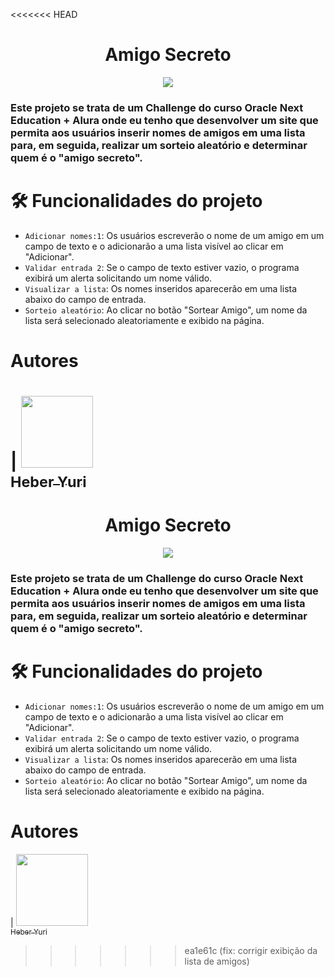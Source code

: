 <<<<<<< HEAD
<h1 align="center"> Amigo Secreto </h1>


<p align="center">
<img loading="lazy" src="http://img.shields.io/static/v1?label=STATUS&message=EM%20DESENVOLVIMENTO&color=GREEN&style=for-the-badge"/>
</p>

### Este projeto se trata de um Challenge do curso Oracle Next Education + Alura onde eu tenho que desenvolver um site que permita aos usuários inserir nomes de amigos em uma lista para, em seguida, realizar um sorteio aleatório e determinar quem é o "amigo secreto".

# 🛠️ Funcionalidades do projeto

- `Adicionar nomes:1`: Os usuários escreverão o nome de um amigo em um campo de texto e o adicionarão a uma lista visível ao clicar em "Adicionar".
- `Validar entrada 2`: Se o campo de texto estiver vazio, o programa exibirá um alerta solicitando um nome válido.
- `Visualizar a lista`: Os nomes inseridos aparecerão em uma lista abaixo do campo de entrada.
- `Sorteio aleatório`: Ao clicar no botão "Sortear Amigo", um nome da lista será selecionado aleatoriamente e exibido na página.

# Autores

| [<img loading="lazy" src="https://github.com/Heber-yuri.png" width=115><br><sub>Heber Yuri</sub>](https://github.com/Heber-yuri) 
=======
<h1 align="center"> Amigo Secreto </h1>


<p align="center">
<img loading="lazy" src="http://img.shields.io/static/v1?label=STATUS&message=EM%20DESENVOLVIMENTO&color=GREEN&style=for-the-badge"/>
</p>

### Este projeto se trata de um Challenge do curso Oracle Next Education + Alura onde eu tenho que desenvolver um site que permita aos usuários inserir nomes de amigos em uma lista para, em seguida, realizar um sorteio aleatório e determinar quem é o "amigo secreto".

# 🛠️ Funcionalidades do projeto

- `Adicionar nomes:1`: Os usuários escreverão o nome de um amigo em um campo de texto e o adicionarão a uma lista visível ao clicar em "Adicionar".
- `Validar entrada 2`: Se o campo de texto estiver vazio, o programa exibirá um alerta solicitando um nome válido.
- `Visualizar a lista`: Os nomes inseridos aparecerão em uma lista abaixo do campo de entrada.
- `Sorteio aleatório`: Ao clicar no botão "Sortear Amigo", um nome da lista será selecionado aleatoriamente e exibido na página.

# Autores

| [<img loading="lazy" src="https://github.com/Heber-yuri.png" width=115><br><sub>Heber Yuri</sub>](https://github.com/Heber-yuri) 
>>>>>>> ea1e61c (fix: corrigir exibição da lista de amigos)
